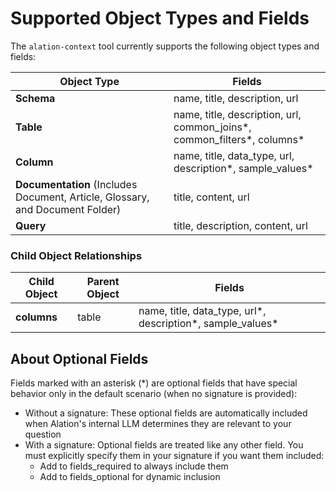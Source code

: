 # Supported Object Types and Fields

The `alation-context` tool currently supports the following object types and fields:

| Object Type | Fields |
-------------|--------|
| **Schema** | name, title, description, url |
| **Table** | name, title, description, url, common_joins*, common_filters*, columns* |
| **Column** | name, title, data_type, url, description*, sample_values* |
| **Documentation** (Includes Document, Article, Glossary, and Document Folder) | title, content, url |
| **Query** | title, description, content, url |

### Child Object Relationships

| Child Object | Parent Object | Fields |
|--------------|---------------|--------|
| **columns** | table | name, title, data_type, url*, description*, sample_values* |


## About Optional Fields
Fields marked with an asterisk (*) are optional fields that have special behavior only in the default scenario (when no signature is provided):

- Without a signature: These optional fields are automatically included when Alation's internal LLM determines they are relevant to your question
- With a signature: Optional fields are treated like any other field. You must explicitly specify them in your signature if you want them included:
  - Add to fields_required to always include them 
  - Add to fields_optional for dynamic inclusion